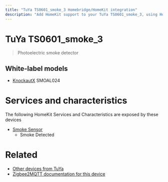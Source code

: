 ```yaml
---
title: "TuYa TS0601_smoke_3 Homebridge/HomeKit integration"
description: "Add HomeKit support to your TuYa TS0601_smoke_3, using Homebridge, Zigbee2MQTT and homebridge-z2m."
---
```

<!---
This file has been GENERATED using src/docgen/docgen.ts
DO NOT EDIT THIS FILE MANUALLY!
-->
# TuYa TS0601_smoke_3
> Photoelectric smoke detector


## White-label models
* [KnockautX](../index.md#knockautx) SMOAL024

# Services and characteristics
The following HomeKit Services and Characteristics are exposed by
these devices

* [Smoke Sensor](../../sensors.md)
  * Smoke Detected


# Related
* [Other devices from TuYa](../index.md#tuya)
* [Zigbee2MQTT documentation for this device](https://www.zigbee2mqtt.io/devices/TS0601_smoke_3.html)
